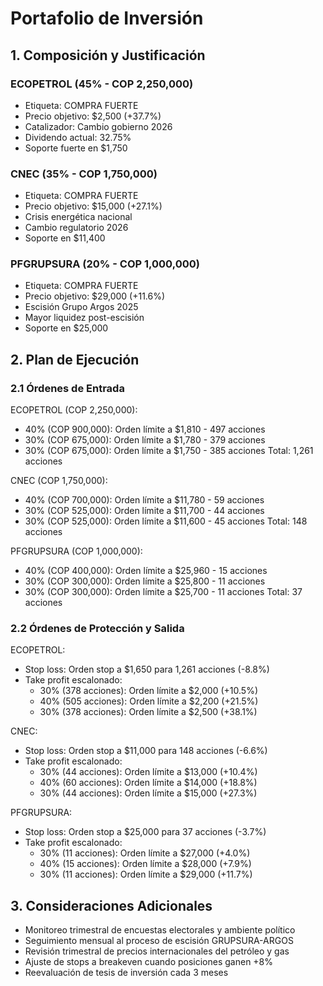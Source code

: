 # Portafolio de Inversión

## 1. Composición y Justificación

### ECOPETROL (45% - COP 2,250,000)
- Etiqueta: COMPRA FUERTE
- Precio objetivo: $2,500 (+37.7%)
- Catalizador: Cambio gobierno 2026
- Dividendo actual: 32.75%
- Soporte fuerte en $1,750

### CNEC (35% - COP 1,750,000)
- Etiqueta: COMPRA FUERTE
- Precio objetivo: $15,000 (+27.1%)
- Crisis energética nacional
- Cambio regulatorio 2026
- Soporte en $11,400

### PFGRUPSURA (20% - COP 1,000,000)
- Etiqueta: COMPRA FUERTE
- Precio objetivo: $29,000 (+11.6%)
- Escisión Grupo Argos 2025
- Mayor liquidez post-escisión
- Soporte en $25,000

## 2. Plan de Ejecución

### 2.1 Órdenes de Entrada

ECOPETROL (COP 2,250,000):
- 40% (COP 900,000): Orden límite a $1,810 - 497 acciones
- 30% (COP 675,000): Orden límite a $1,780 - 379 acciones
- 30% (COP 675,000): Orden límite a $1,750 - 385 acciones
Total: 1,261 acciones

CNEC (COP 1,750,000):
- 40% (COP 700,000): Orden límite a $11,780 - 59 acciones
- 30% (COP 525,000): Orden límite a $11,700 - 44 acciones
- 30% (COP 525,000): Orden límite a $11,600 - 45 acciones
Total: 148 acciones

PFGRUPSURA (COP 1,000,000):
- 40% (COP 400,000): Orden límite a $25,960 - 15 acciones
- 30% (COP 300,000): Orden límite a $25,800 - 11 acciones
- 30% (COP 300,000): Orden límite a $25,700 - 11 acciones
Total: 37 acciones

### 2.2 Órdenes de Protección y Salida

ECOPETROL:
- Stop loss: Orden stop a $1,650 para 1,261 acciones (-8.8%)
- Take profit escalonado:
  * 30% (378 acciones): Orden límite a $2,000 (+10.5%)
  * 40% (505 acciones): Orden límite a $2,200 (+21.5%)
  * 30% (378 acciones): Orden límite a $2,500 (+38.1%)

CNEC:
- Stop loss: Orden stop a $11,000 para 148 acciones (-6.6%)
- Take profit escalonado:
  * 30% (44 acciones): Orden límite a $13,000 (+10.4%)
  * 40% (60 acciones): Orden límite a $14,000 (+18.8%)
  * 30% (44 acciones): Orden límite a $15,000 (+27.3%)

PFGRUPSURA:
- Stop loss: Orden stop a $25,000 para 37 acciones (-3.7%)
- Take profit escalonado:
  * 30% (11 acciones): Orden límite a $27,000 (+4.0%)
  * 40% (15 acciones): Orden límite a $28,000 (+7.9%)
  * 30% (11 acciones): Orden límite a $29,000 (+11.7%)

## 3. Consideraciones Adicionales

- Monitoreo trimestral de encuestas electorales y ambiente político
- Seguimiento mensual al proceso de escisión GRUPSURA-ARGOS
- Revisión trimestral de precios internacionales del petróleo y gas
- Ajuste de stops a breakeven cuando posiciones ganen +8%
- Reevaluación de tesis de inversión cada 3 meses
